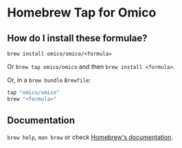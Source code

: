 # Homebrew Tap for Omico

## How do I install these formulae?

`brew install omico/omico/<formula>`

Or `brew tap omico/omico` and then `brew install <formula>`.

Or, in a `brew bundle` `Brewfile`:

```ruby
tap "omico/omico"
brew "<formula>"
```

## Documentation

`brew help`, `man brew` or check [Homebrew's documentation](https://docs.brew.sh).
